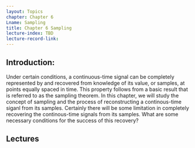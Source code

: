 ```yaml
---
layout: Topics
chapter: Chapter 6
Lname: Sampling
title: Chapter 6 Sampling
lecture-index: TBD
lecture-record-link:
---
```

## Introduction: 
Under certain conditions, a continuous-time signal can be completely represented by and recovered from knowledge of its value, or samples, at points equally spaced in time. This property follows from a basic result that is referred to as the sampling theorem. In this chapter, we will study the concept of sampling and the process of reconstructing a continous-time siganl from its samples. Certainly there will be some limitation in completely recovering the continous-time signals from its samples. What are some necessary conditions for the success of this recovery?

## Lectures
